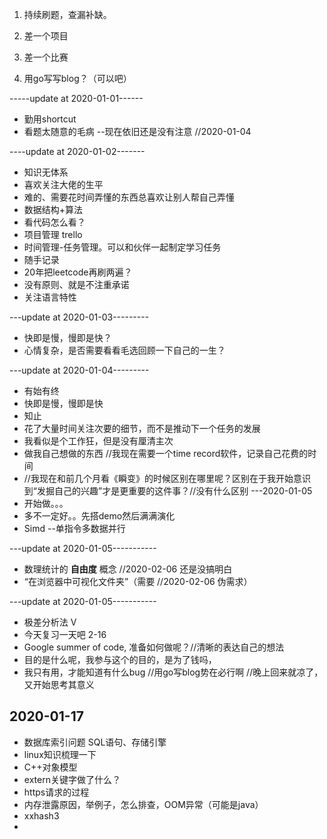 1. 持续刷题，查漏补缺。
2. 差一个项目
3. 差一个比赛





1. 用go写写blog？（可以吧）

-----update at 2020-01-01------

- 勤用shortcut
- 看题太随意的毛病 --现在依旧还是没有注意 //2020-01-04

----update at 2020-01-02-------

- 知识无体系
- 喜欢关注大佬的生平
- 难的、需要花时间弄懂的东西总喜欢让别人帮自己弄懂
- 数据结构+算法
- 看代码怎么看？
- 项目管理 trello
- 时间管理-任务管理。可以和伙伴一起制定学习任务
- 随手记录
- 20年把leetcode再刷两遍？
- 没有原则、就是不注重承诺
- 关注语言特性

---update at 2020-01-03---------

- 快即是慢，慢即是快？
- 心情复杂，是否需要看看毛选回顾一下自己的一生？

---update at 2020-01-04---------

- 有始有终
- 快即是慢，慢即是快
- 知止
- 花了大量时间关注次要的细节，而不是推动下一个任务的发展
- 我看似是个工作狂，但是没有厘清主次
- 做我自己想做的东西 //我现在需要一个time record软件，记录自己花费的时间
- //我现在和前几个月看《瞬变》的时候区别在哪里呢？区别在于我开始意识到“发掘自己的兴趣”才是更重要的这件事？//没有什么区别 ---2020-01-05
- 开始做。。。
- 多不一定好。。先搭demo然后满满演化
- Simd --单指令多数据并行

---update at 2020-01-05-----------

- 数理统计的 **自由度** 概念 //2020-02-06 还是没搞明白
- “在浏览器中可视化文件夹”（需要 //2020-02-06 伪需求）

---update at 2020-01-05-----------

- 极差分析法 V
- 今天复习一天吧 2-16
- Google summer of code, 准备如何做呢？//清晰的表达自己的想法
- 目的是什么呢，我参与这个的目的，是为了钱吗，
- 我只有用，才能知道有什么bug //用go写blog势在必行啊 //晚上回来就凉了，又开始思考其意义



## 2020-01-17

- 数据库索引问题 SQL语句、存储引擎
- linux知识梳理一下
- C++对象模型
- extern关键字做了什么？
- https请求的过程
- 内存泄露原因，举例子，怎么排查，OOM异常（可能是java）
- xxhash3
- 

